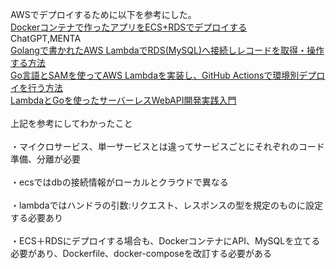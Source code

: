 AWSでデプロイするために以下を参考にした。</br>
[Dockerコンテナで作ったアプリをECS+RDSでデプロイする](https://qiita.com/saki-engineering/items/8e1c4e8ecbe3f3492b40)</br>
ChatGPT,MENTA</br>
[Golangで書かれたAWS LambdaでRDS(MySQL)へ接続しレコードを取得・操作する方法](https://note.com/mueditech/n/nc1e63963b9a9)</br>
[Go言語とSAMを使ってAWS Lambdaを実装し、GitHub Actionsで環境別デプロイを行う方法](https://zenn.dev/rescuenow/articles/d4bbe340a0a982)</br>
[LambdaとGoを使ったサーバーレスWebAPI開発実践入門](https://future-architect.github.io/articles/20200927/)</br>
</br>
上記を参考にしてわかったこと</br>
</br>
・マイクロサービス、単一サービスとは違ってサービスごとにそれぞれのコード準備、分離が必要</br>
</br>
・ecsではdbの接続情報がローカルとクラウドで異なる</br>
</br>
・lambdaではハンドラの引数:リクエスト、レスポンスの型を規定のものに設定する必要あり</br>
</br>
・ECS＋RDSにデプロイする場合も、DockerコンテナにAPI、MySQLを立てる必要があり、Dockerfile、docker-composeを改訂する必要がある</br>
